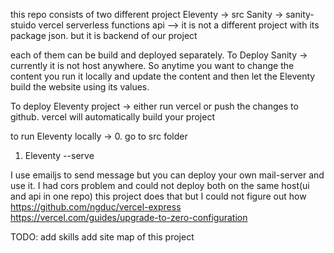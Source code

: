 this repo consists of two different project
Eleventy -> src
Sanity -> sanity-stuido
vercel serverless functions api --> it is not a different project with its package json. but it is backend of our project 

each of them can be build and deployed separately.
To Deploy Sanity -> currently it is not host anywhere. So anytime you want to change the content you
run it locally and update the content and then let the Eleventy build the website using its values.

To deploy Eleventy project ->
either run vercel or push the changes to github. vercel will automatically build your project

to run Eleventy locally ->
0. go to src folder
1. Eleventy --serve



I use emailjs to send message but you can deploy your own mail-server and use it.
I had cors problem and could not deploy both on the same host(ui and api in one repo)
this project does that but I could not figure out how
https://github.com/ngduc/vercel-express
https://vercel.com/guides/upgrade-to-zero-configuration


TODO:
add skills
add site map of this project